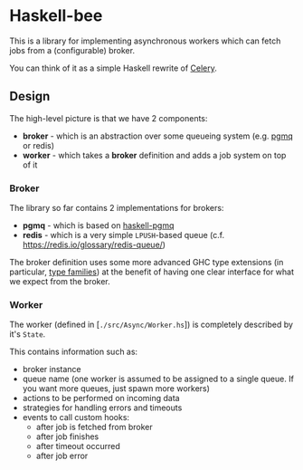 # Haskell-bee

This is a library for implementing asynchronous workers which can fetch jobs from a (configurable) broker.

You can think of it as a simple Haskell rewrite of [Celery](https://docs.celeryq.dev/en/stable/).

## Design

The high-level picture is that we have 2 components:
- **broker** - which is an abstraction over some queueing system (e.g. [pgmq](https://gitlab.iscpif.fr/gargantext/haskell-pgmq) or redis)
- **worker** - which takes a **broker** definition and adds a job system on top of it

### Broker

The library so far contains 2 implementations for brokers:
- **pgmq** - which is based on [haskell-pgmq](https://gitlab.iscpif.fr/gargantext/haskell-pgmq)
- **redis** - which is a very simple `LPUSH`-based queue (c.f. https://redis.io/glossary/redis-queue/)

The broker definition uses some more advanced GHC type extensions
(in particular, [type families](https://wiki.haskell.org/GHC/Type_families))
at the benefit of having one clear interface for what we expect from the broker.

### Worker

The worker (defined in [`./src/Async/Worker.hs`]) is completely described by it's `State`.

This contains information such as:
- broker instance
- queue name (one worker is assumed to be assigned to a single queue. If you want more queues, just spawn more workers)
- actions to be performed on incoming data
- strategies for handling errors and timeouts
- events to call custom hooks:
  - after job is fetched from broker
  - after job finishes
  - after timeout occurred
  - after job error